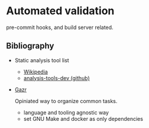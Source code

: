 # Automated validation

pre-commit hooks, and build server related.

## Bibliography

* Static analysis tool list
    * [Wikipedia](https://en.wikipedia.org/wiki/List_of_tools_for_static_code_analysis)
    * [analysis-tools-dev (github)](https://github.com/analysis-tools-dev/static-analysis)
* [Gazr](https://gazr.io/)

    Opiniated way to organize common tasks.

    * language and tooling agnostic way
    * set GNU Make and docker as only dependencies

